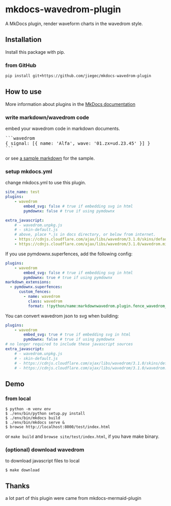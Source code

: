 mkdocs-wavedrom-plugin
=========================================================

A MkDocs plugin,
render waveform charts in the wavedrom style.

Installation
--------------------------
Install this package with pip.

### from GitHub

```bash
pip install git+https://github.com/jiegec/mkdocs-wavedrom-plugin
```

How to use
--------------------------
More information about plugins in the [MkDocs documentation][mkdocs-plugins]

[mkdocs-plugins]: http://www.mkdocs.org/user-guide/plugins/

### write markdown/wavedrom code

embed your wavedrom code in markdown documents.

<pre>
```wavedrom
{ signal: [{ name: 'Alfa', wave: '01.zx=ud.23.45' }] }
```
</pre>

or see [a sample markdown](https://github.com/jiegec/mkdocs-wavedrom-plugin/blob/main/docs/test.md) for the sample.


### setup mkdocs.yml

change mkdocs.yml to use this plugin.

```yaml
site_name: test
plugins:
    - wavedrom
        embed_svg: false # true if embedding svg in html
        pymdownx: false # true if using pymdownx

extra_javascript:
    # - wavedrom.unpkg.js
    # - skin-default.js
    # above, place *.js in docs directory, or below from internet.
    - https://cdnjs.cloudflare.com/ajax/libs/wavedrom/3.1.0/skins/default.js
    - https://cdnjs.cloudflare.com/ajax/libs/wavedrom/3.1.0/wavedrom.min.js
```

If you use pymdownx.superfences, add the following config:

```yaml
plugins:
    - wavedrom
        embed_svg: false # true if embedding svg in html
        pymdownx: true # true if using pymdownx
markdown_extensions:
  - pymdownx.superfences:
      custom_fences:
        - name: wavedrom
          class: wavedrom
          format: !!python/name:markdownwavedrom.plugin.fence_wavedrom_format
```

You can convert wavedrom json to svg when building:

```yaml
plugins:
    - wavedrom
        embed_svg: true # true if embedding svg in html
        pymdownx: false # true if using pymdownx
# no longer required to include these javascript sources
extra_javascript:
    # - wavedrom.unpkg.js
    # - skin-default.js
    # - https://cdnjs.cloudflare.com/ajax/libs/wavedrom/3.1.0/skins/default.js
    # - https://cdnjs.cloudflare.com/ajax/libs/wavedrom/3.1.0/wavedrom.min.js
```

Demo
--------------------------

### from local

```shell
$ python -m venv env
$ ./env/bin/python setup.py install
$ ./env/bin/mkdocs build
$ ./env/bin/mkdocs serve &
$ browse http://localhost:8000/test/index.html
```

or `make build` and `browse site/test/index.html`, if you have make binary.

### (optional) download wavedrom

to download javascript files to local

```shell
$ make download
```

Thanks
--------------------------

a lot part of this plugin were came from mkdocs-mermaid-plugin


<!--
vi: ft=markdown:et:fdm=marker
-->

